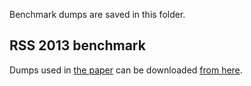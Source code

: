 Benchmark dumps are saved in this folder.

## RSS 2013 benchmark

Dumps used in [the paper](http://www.normalesup.org/~pham/docs/kinodynamic.pdf)
can be downloaded [from here](http://scaron.info/files/rss-2013/traces.tar.bz2).
